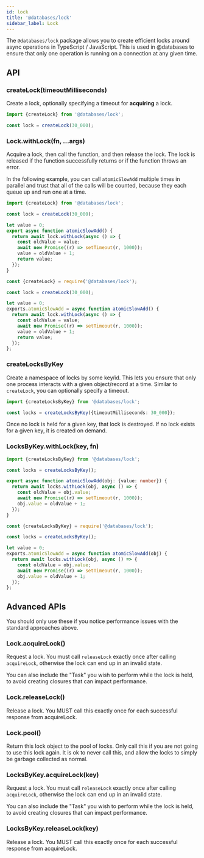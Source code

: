 ```yaml
---
id: lock
title: '@databases/lock'
sidebar_label: Lock
---
```


The `@databases/lock` package allows you to create efficient locks around async operations in TypeScript / JavaScript. This is used in @databases to ensure that only one operation is running on a connection at any given time.

## API

### createLock(timeoutMilliseconds)

Create a lock, optionally specifying a timeout for **acquiring** a lock.

```typescript
import {createLock} from '@databases/lock';

const lock = createLock(30_000);
```

### Lock.withLock(fn, ...args)

Acquire a lock, then call the function, and then release the lock. The lock is released if the function successfully returns or if the function throws an error.

In the following example, you can call `atomicSlowAdd` multiple times in parallel and trust that all of the calls will be counted, because they each queue up and run one at a time.

```typescript
import {createLock} from '@databases/lock';

const lock = createLock(30_000);

let value = 0;
export async function atomicSlowAdd() {
  return await lock.withLock(async () => {
    const oldValue = value;
    await new Promise((r) => setTimeout(r, 1000));
    value = oldValue + 1;
    return value;
  });
}
```

```javascript
const {createLock} = require('@databases/lock');

const lock = createLock(30_000);

let value = 0;
exports.atomicSlowAdd = async function atomicSlowAdd() {
  return await lock.withLock(async () => {
    const oldValue = value;
    await new Promise((r) => setTimeout(r, 1000));
    value = oldValue + 1;
    return value;
  });
};
```

### createLocksByKey

Create a namespace of locks by some key/id. This lets you ensure that only one process interacts with a given object/record at a time. Similar to `createLock`, you can optionally specify a timeout.

```typescript
import {createLocksByKey} from '@databases/lock';

const locks = createLocksByKey({timeoutMilliseconds: 30_000});
```

Once no lock is held for a given key, that lock is destroyed. If no lock exists for a given key, it is created on demand.

### LocksByKey.withLock(key, fn)

```typescript
import {createLocksByKey} from '@databases/lock';

const locks = createLocksByKey();

export async function atomicSlowAdd(obj: {value: number}) {
  return await locks.withLock(obj, async () => {
    const oldValue = obj.value;
    await new Promise((r) => setTimeout(r, 1000));
    obj.value = oldValue + 1;
  });
}
```

```javascript
const {createLocksByKey} = require('@databases/lock');

const locks = createLocksByKey();

let value = 0;
exports.atomicSlowAdd = async function atomicSlowAdd(obj) {
  return await locks.withLock(obj, async () => {
    const oldValue = obj.value;
    await new Promise((r) => setTimeout(r, 1000));
    obj.value = oldValue + 1;
  });
};
```

## Advanced APIs

You should only use these if you notice performance issues with the standard approaches above.

### Lock.acquireLock()

Request a lock. You must call `releaseLock` exactly once after calling `acquireLock`, otherwise the lock can end up in an invalid state.

You can also include the "Task" you wish to perform while the lock is held, to avoid creating closures that can impact performance.

### Lock.releaseLock()

Release a lock. You MUST call this exactly once for each successful response from acquireLock.

### Lock.pool()

Return this lock object to the pool of locks. Only call this if you are not going to use this lock again. It is ok to never call this, and allow the locks to simply be garbage collected as normal.

### LocksByKey.acquireLock(key)

Request a lock. You must call `releaseLock` exactly once after calling `acquireLock`, otherwise the lock can end up in an invalid state.

You can also include the "Task" you wish to perform while the lock is held, to avoid creating closures that can impact performance.

### LocksByKey.releaseLock(key)

Release a lock. You MUST call this exactly once for each successful response from acquireLock.
